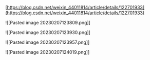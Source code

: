 [https://blog.csdn.net/weixin_44011814/article/details/122701933](https://blog.csdn.net/weixin_44011814/article/details/122701933)

![[Pasted image 20230207123809.png]]

![[Pasted image 20230207123930.png]]

![[Pasted image 20230207123957.png]]

![[Pasted image 20230207124019.png]]